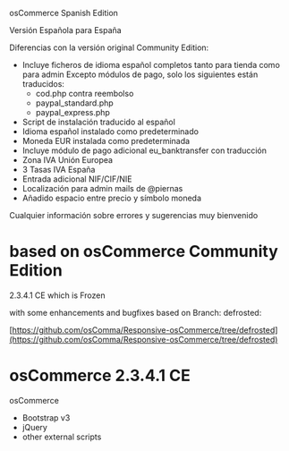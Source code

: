 osCommerce Spanish Edition

Versión Española para España

Diferencias con la versión original Community Edition:
- Incluye ficheros de idioma español completos tanto para tienda como para admin
  Excepto módulos de pago, solo los siguientes están traducidos:
  - cod.php contra reembolso
  - paypal_standard.php
  - paypal_express.php
- Script de instalación traducido al español
- Idioma español instalado como predeterminado
- Moneda EUR instalada como predeterminada
- Incluye módulo de pago adicional eu_banktransfer con traducción
- Zona IVA Unión Europea
- 3 Tasas IVA España
- Entrada adicional NIF/CIF/NIE
- Localización para admin mails de @piernas
- Añadido espacio entre precio y símbolo moneda

Cualquier información sobre errores y sugerencias muy bienvenido 


based on osCommerce Community Edition
============================

2.3.4.1 CE which is Frozen 

with some enhancements and bugfixes based on Branch: defrosted:

[https://github.com/osComma/Responsive-osCommerce/tree/defrosted](https://github.com/osComma/Responsive-osCommerce/tree/defrosted)

osCommerce 2.3.4.1 CE
=====================
osCommerce
+ Bootstrap v3  
+ jQuery
+ other external scripts